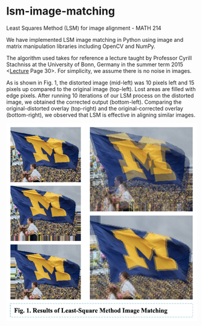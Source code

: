 # lsm-image-matching
Least Squares Method (LSM) for image alignment - MATH 214

We have implemented LSM image matching in Python using image and matrix manipulation libraries including OpenCV and NumPy. 

The algorithm used takes for reference a lecture taught by Professor Cyrill Stachniss at the University of Bonn, Germany in the summer term 2015 <[Lecture](https://www.youtube.com/watch?v=JI4QhY8YXAI) Page 30>. For simplicity, we assume there is no noise in images.

As is shown in Fig. 1, the distorted image (mid-left) was 10 pixels left and 15 pixels up compared to the original image (top-left). Lost areas are filled with edge pixels. After running 10 iterations of our LSM process on the distorted image, we obtained the corrected output (bottom-left). Comparing the original-distorted overlay (top-right) and the original-corrected overlay (bottom-right), we observed that LSM is effective in aligning similar images.

![demo img](https://github.com/xiaofuhu/lsm-image-matching/blob/master/demo.png)
